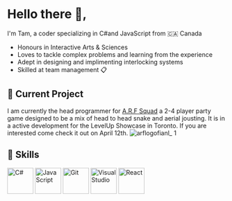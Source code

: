 # Hello there 👋, 

I'm Tam, a coder specializing in C#and JavaScript from 🇨🇦 Canada 
<ul>
  <li>Honours in Interactive Arts & Sciences</li>
  <li>Loves to tackle complex problems and learning from the experience</li>
  <li>Adept in designing and implimenting interlocking systems</li>
  <li>Skilled at team management 📋 </li>
</ul> 

## 💾 Current Project
I am currently the head programmer for [A.R.F Squad](https://arfsquad.cfdh.ca/) a 2-4 player party game designed to be a mix of head to head snake and aerial jousting. It is in a active development for the LevelUp Showcase in Toronto. If you are interested come check it out on April 12th.
![arflogofianl_ 1](https://github.com/user-attachments/assets/a025083f-159f-45d8-b397-35b552ebd967)

## 🧰 Skills 

<img src="https://github.com/user-attachments/assets/725e3251-d811-48d3-ab56-8e77f614699d" alt="C#" width="60" height="60" />  <img src="https://github.com/user-attachments/assets/506f8063-c373-4e4e-bf5e-20420dc469fa" alt="JavaScript" width="60" height="60" /> <img src="https://git-scm.com/images/logos/downloads/Git-Icon-1788C.svg" alt="Git" width="60" height="60" /> <img src="https://github.com/user-attachments/assets/70eeaa43-d6c8-4ec6-96cf-93d1906903f2" alt="Visual Studio" width="60" height="60" /> <img src="https://github.com/user-attachments/assets/39ff66d5-e49c-49f2-b4cf-e032a757ad4f" alt="React" width="60" height="60" />












